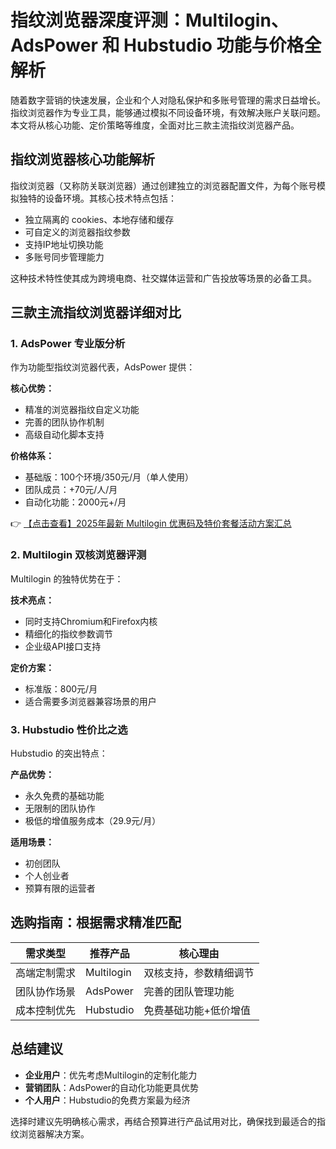 # 指纹浏览器深度评测：Multilogin、AdsPower 和 Hubstudio 功能与价格全解析

随着数字营销的快速发展，企业和个人对隐私保护和多账号管理的需求日益增长。指纹浏览器作为专业工具，能够通过模拟不同设备环境，有效解决账户关联问题。本文将从核心功能、定价策略等维度，全面对比三款主流指纹浏览器产品。

## 指纹浏览器核心功能解析

指纹浏览器（又称防关联浏览器）通过创建独立的浏览器配置文件，为每个账号模拟独特的设备环境。其核心技术特点包括：

- 独立隔离的 cookies、本地存储和缓存
- 可自定义的浏览器指纹参数
- 支持IP地址切换功能
- 多账号同步管理能力

这种技术特性使其成为跨境电商、社交媒体运营和广告投放等场景的必备工具。

## 三款主流指纹浏览器详细对比

### 1. AdsPower 专业版分析

作为功能型指纹浏览器代表，AdsPower 提供：

**核心优势：**
- 精准的浏览器指纹自定义功能
- 完善的团队协作机制
- 高级自动化脚本支持

**价格体系：**
- 基础版：100个环境/350元/月（单人使用）
- 团队成员：+70元/人/月
- 自动化功能：2000元+/月

👉 [【点击查看】2025年最新 Multilogin 优惠码及特价套餐活动方案汇总](https://bit.ly/multIlogin)

### 2. Multilogin 双核浏览器评测

Multilogin 的独特优势在于：

**技术亮点：**
- 同时支持Chromium和Firefox内核
- 精细化的指纹参数调节
- 企业级API接口支持

**定价方案：**
- 标准版：800元/月
- 适合需要多浏览器兼容场景的用户

### 3. Hubstudio 性价比之选

Hubstudio 的突出特点：

**产品优势：**
- 永久免费的基础功能
- 无限制的团队协作
- 极低的增值服务成本（29.9元/月）

**适用场景：**
- 初创团队
- 个人创业者
- 预算有限的运营者

## 选购指南：根据需求精准匹配

| 需求类型       | 推荐产品    | 核心理由               |
|----------------|-------------|------------------------|
| 高端定制需求   | Multilogin  | 双核支持，参数精细调节 |
| 团队协作场景   | AdsPower    | 完善的团队管理功能     |
| 成本控制优先   | Hubstudio   | 免费基础功能+低价增值  |

## 总结建议

- **企业用户**：优先考虑Multilogin的定制化能力
- **营销团队**：AdsPower的自动化功能更具优势
- **个人用户**：Hubstudio的免费方案最为经济

选择时建议先明确核心需求，再结合预算进行产品试用对比，确保找到最适合的指纹浏览器解决方案。